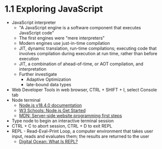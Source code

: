 # 1.1 Exploring JavaScript

+ JavaScript interpreter
    + "A JavaScript engine is a software component that executes JavaScript code"
    + The first engines were "mere interpreters"
    + Modern engines use just-in-time compilation
    + JIT, dynamic translation, run-time compilations; executing code that involves compilation during execution at run time, rather than before execution
    + JIT, a combination of ahead-of-time, or AOT compilation, and interpretation
    + Further investigate
        + Adaptive Optimization
        + late-bound data types
+ Web Developer Tools in web browser, CTRL + SHIFT + I, select Console tab
+ Node terminal
    + [Node.js v18.4.0 documentation](https://nodejs.org/api/cli.html)
    + [W3 Schools: Node.js Get Started](https://www.w3schools.com/nodejs/nodejs_get_started.asp)
    + [MDN: Server-side website programming first steps](https://developer.mozilla.org/en-US/docs/Learn/Server-side/First_steps)
+ Type node to begin an interactive terminal session
+ CTRL + C to abort session, CTRL + D to exit REPL
+ REPL - Read-Eval-Print Loop, a computer environment that takes user input, reads and evaluates them; the results are returned to the user
    + [Digital Ocean: What Is REPL?](https://www.digitalocean.com/community/tutorials/what-is-repl)
